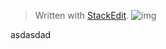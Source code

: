 


> Written with [StackEdit](https://stackedit.io/).
> ![img](https://avatars.githubusercontent.com/u/8568560)



asdasdad

<!--stackedit_data:
eyJoaXN0b3J5IjpbLTE3NDQ4MjM2MDRdfQ==
-->